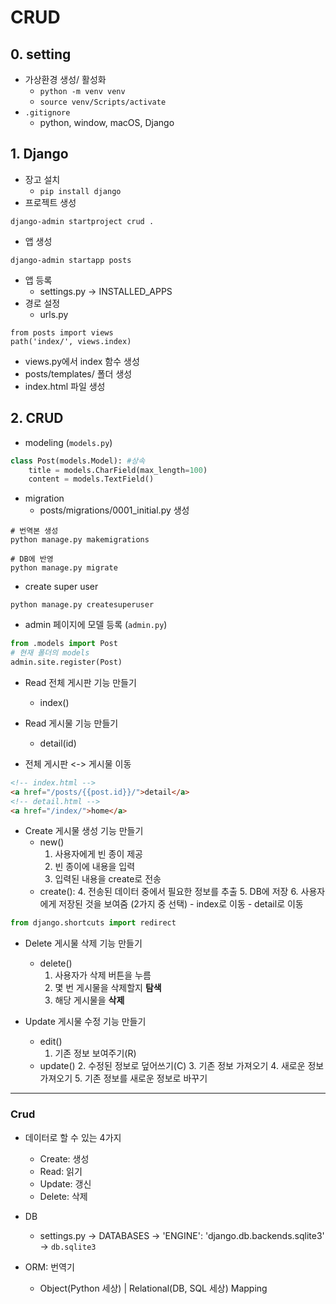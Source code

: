 # CRUD

## 0. setting

- 가상환경 생성/ 활성화
    - `python -m venv venv`
    - `source venv/Scripts/activate`
- `.gitignore` 
    - python, window, macOS, Django

## 1. Django

- 장고 설치
    - `pip install django`
- 프로젝트 생성
```shell
django-admin startproject crud .
```
- 앱 생성
```shell
django-admin startapp posts
```
- 앱 등록 
    - settings.py -> INSTALLED_APPS
- 경로 설정
    - urls.py
```
from posts import views
path('index/', views.index)
```
- views.py에서 index 함수 생성 
- posts/templates/ 폴더 생성
- index.html 파일 생성

## 2. CRUD

- modeling (`models.py`)
```python
class Post(models.Model): #상속
    title = models.CharField(max_length=100)
    content = models.TextField()
```

- migration
    - posts/migrations/0001_initial.py 생성
```shell
# 번역본 생성
python manage.py makemigrations
```
```shell
# DB에 반영
python manage.py migrate
```

- create super user
```shell
python manage.py createsuperuser
```

- admin 페이지에 모델 등록 (`admin.py`)
```python
from .models import Post
# 현재 폴더의 models
admin.site.register(Post)
```

- Read 전체 게시판 기능 만들기 
    - index()

- Read 게시물 기능 만들기
    - detail(id)

- 전체 게시판 <-> 게시물 이동
```html
<!-- index.html -->
<a href="/posts/{{post.id}}/">detail</a>
<!-- detail.html -->
<a href="/index/">home</a>
```

- Create 게시물 생성 기능 만들기
    - new()
        1. 사용자에게 빈 종이 제공
        2. 빈 종이에 내용을 입력
        3. 입력된 내용을 create로 전송
    - create():
        4. 전송된 데이터 중에서 필요한 정보를 추출
        5. DB에 저장
        6. 사용자에게 저장된 것을 보여줌 (2가지 중 선택)
            - index로 이동
            - detail로 이동
```python
from django.shortcuts import redirect
```

- Delete 게시물 삭제 기능 만들기
    - delete()
        1. 사용자가 삭제 버튼을 누름
        2. 몇 번 게시물을 삭제할지 **탐색**
        3. 해당 게시물을 **삭제**

- Update 게시물 수정 기능 만들기
    - edit()
        1. 기존 정보 보여주기(R)
    - update()
        2. 수정된 정보로 덮어쓰기(C)
            3. 기존 정보 가져오기
            4. 새로운 정보 가져오기
            5. 기존 정보를 새로운 정보로 바꾸기

---
### Crud

- 데이터로 할 수 있는 4가지
    - Create: 생성
    - Read: 읽기
    - Update: 갱신
    - Delete: 삭제
    
- DB
    - settings.py -> DATABASES -> 'ENGINE': 'django.db.backends.sqlite3' -> `db.sqlite3`

- ORM: 번역기
    - Object(Python 세상) | Relational(DB, SQL 세상) Mapping